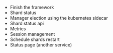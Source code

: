 * Finish the framework
* Shard status
* Manager election using the kubernetes sidecar
* Shard status api
* Metrics
* Session management
* Schedule shards restart
* Status page (another service)
